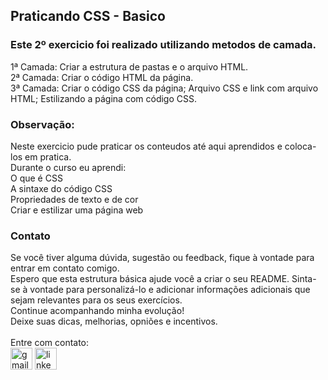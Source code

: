 <h2>Praticando CSS - Basico</h2>
<div>
    <h3>Este 2º exercicio foi realizado utilizando metodos de camada.</h3>
        1ª Camada: Criar a estrutura de pastas e o arquivo HTML.<br>
        2ª Camada: Criar o código HTML da página.<br>
        3ª Camada: Criar o código CSS da página; Arquivo CSS e link com arquivo HTML; Estilizando a página com código CSS.<br> 

</div>
<h3>Observação:</h3>
<div>
    Neste exercicio pude praticar os conteudos até aqui aprendidos e coloca-los em pratica.<br>
    Durante o curso eu aprendi:<br>
    O que é CSS<br>
    A sintaxe do código CSS<br>
    Propriedades de texto e de cor<br>
    Criar e estilizar uma página web<br>
</div>
<div>
 <h3>Contato</h3>
  Se você tiver alguma dúvida, sugestão ou feedback, fique à vontade para entrar em contato comigo.
  <br>
  Espero que esta estrutura básica ajude você a criar o seu README. Sinta-se à vontade para personalizá-lo e adicionar informações adicionais que sejam relevantes para os seus exercícios.<br>
  Continue acompanhando minha evolução!<br>
  Deixe suas dicas, melhorias, opniões e incentivos.<br>
  <br>
  Entre com contato:<br>
  <a href="mailto:adrianomatilde@gmail.com" target="_blank"><img src="https://img.shields.io/static/v1?message=Gmail&logo=gmail&label=&color=D14836&logoColor=white&labelColor=&style=for-the-badge" height="35" alt="gmail logo"></a>
  <a href="https://www.linkedin.com/in/adrianomsj/" target="_blank">
    <img src="https://img.shields.io/static/v1?message=LinkedIn&logo=linkedin&label=&color=0077B5&logoColor=white&labelColor=&style=for-the-badge" height="35" alt="linkedin logo"  />
  </a>
</div>
